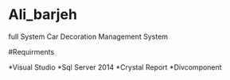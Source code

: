 # Ali_barjeh
full System Car Decoration Management System


#Requirments

*Visual Studio
*Sql Server 2014
*Crystal Report
*Divcomponent
